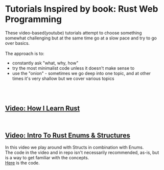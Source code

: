 # Tutorials Inspired by book: Rust Web Programming

These video-based(youtube) tutorials attempt to choose something somewhat challenging but at the same time go at a slow pace and try to go over basics.  
<br/>
The approach is to:
- constantly ask "what, why, how"
- try the most minimalist code unless it doesn't make sense to
- use the "onion" - sometimes we go deep into one topic, and at other times it's very shallow but we cover various topics  
<br/>  
<br/>  


## [Video: How I Learn Rust](https://www.youtube.com/watch?v=zTe-8WwR4Xc&list=PLNKa8O7lX-w5OCsqlXnfS-mhrzvyhzU0u&index=1)  
<br/>  

## [Video: Intro To Rust Enums & Structures]()  
In this video we play around with Structs in combination with Enums.  
The code in the video and in repo isn't necessarily recommended, as-is, but is a way to get familiar with the concepts.  
[Here](https://github.com/elicorrales/https-github.com-elicorrales-book-rust-web-programming-tutorials-play-1-num-1) is the code.  
<br/>
  
